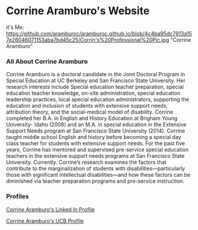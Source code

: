 # Corrine Aramburo's Website

it's Me: https://github.com/aramburoc/aramburoc.github.io/blob/4c4ba95dc7913a157e26046071153aba7bd45c25/Corrin's%20Professional%20Pic.jpg "Corrine Aramburo"

### All About Corrine Aramburo

Corrine Aramburo is a doctoral candidate in the Joint Doctoral Program in Special Education at UC Berkeley and San Francisco State University. Her research interests include Special education teacher preparation, special education teacher knowledge, on-site administration, special education leadership practices, local special education administrators, supporting the education and inclusion of students with extensive support needs, attribution theory, and the social-medical model of disability. Corrine completed her B.A. in English and History Education at Brigham Young University- Idaho (2008) and an M.A. in special education in the Extensive Support Needs program at San Francisco State University (2014). Corrine taught middle school English and history before becoming a special day class teacher for students with extensive support needs. For the past five years, Corrine has mentored and supervised pre-service special education teachers in the extensive support needs programs at San Francisco State University. Currently. Corrine’s research examines the factors that contribute to the marginalization of students with disabilities—particularly those with significant intellectual disabilities—and how these factors can be diminished via teacher preparation programs and pre-service instruction.

### Profiles
[Corrine Aramburo's Linked In Profile](https://www.linkedin.com/in/corrine-aramburo-54362a66 "Corrine's Linked In Profile")

[Corrine Aramburo's UCB Profile](https://gse.berkeley.edu/corrine-aramburo "Corrine Aramburo- University of California Berkeley Profile")
